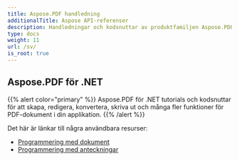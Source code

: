 ```yaml
---
title: Aspose.PDF handledning
additionalTitle: Aspose API-referenser
description: Handledningar och kodsnuttar av produktfamiljen Aspose.PDF. Den innehåller grundläggande och förhandshandledningar för användning av Aspose.PDF.
type: docs
weight: 11
url: /sv/
is_root: true
---
```


## Aspose.PDF för .NET
{{% alert color="primary" %}}
Aspose.PDF för .NET tutorials och kodsnuttar för att skapa, redigera, konvertera, skriva ut och många fler funktioner för PDF-dokument i din applikation. 
{{% /alert %}}

Det här är länkar till några användbara resurser:
- [Programmering med dokument](./net/programming-with-document/)
- [Programmering med anteckningar](./net/annotations/)
 

